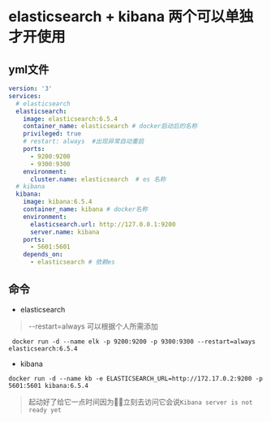 # elasticsearch + kibana 两个可以单独才开使用

## yml文件

``` yaml
version: '3'
services:
  # elasticsearch
  elasticsearch:
    image: elasticsearch:6.5.4
    container_name: elasticsearch # docker启动后的名称
    privileged: true
    # restart: always  #出现异常自动重启
    ports:
      - 9200:9200
      - 9300:9300
    environment:
      cluster.name: elasticsearch  # es 名称
  # kibana
  kibana:
    image: kibana:6.5.4
    container_name: kibana # docker名称
    environment:
      elasticsearch.url: http://127.0.0.1:9200
      server.name: kibana
    ports:
      - 5601:5601
    depends_on:
      - elasticsearch # 依赖es
````

## 命令

* elasticsearch
 > --restart=always 可以根据个人所需添加
```shell
 docker run -d --name elk -p 9200:9200 -p 9300:9300 --restart=always elasticsearch:6.5.4
```

* kibana

```shell
docker run -d --name kb -e ELASTICSEARCH_URL=http://172.17.0.2:9200 -p 5601:5601 kibana:6.5.4
```
> 起动好了给它一点时间因为:biking_woman:立刻去访问它会说`Kibana server is not ready yet`